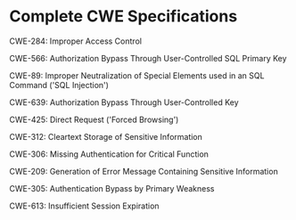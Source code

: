 

# Complete CWE Specifications

CWE-284: Improper Access Control

CWE-566: Authorization Bypass Through User-Controlled SQL Primary Key

CWE-89: Improper Neutralization of Special Elements used in an SQL Command ('SQL Injection')

CWE-639: Authorization Bypass Through User-Controlled Key

CWE-425: Direct Request ('Forced Browsing')

CWE-312: Cleartext Storage of Sensitive Information

CWE-306: Missing Authentication for Critical Function

CWE-209: Generation of Error Message Containing Sensitive Information

CWE-305: Authentication Bypass by Primary Weakness

CWE-613: Insufficient Session Expiration